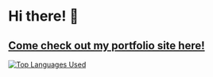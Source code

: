 
# Hi there! 👋 
## <a href="https://dj-viking.github.io/react-portfolio/" rel="noopener noreferrer">Come check out my portfolio site here!</a> 


<a target="_blank" href="https://github.com/anuraghazra/github-readme-stats" rel="noopener noreferrer">
  <img 
      src="https://github-readme-stats.vercel.app/api/top-langs/?username=dj-viking&layout=compact&langs_count=14&theme=vue-dark" 
      alt="Top Languages Used" />
</a>


<!--
**Dj-Viking/dj-viking** is a ✨ _special_ ✨ repository because its `README.md` (this file) appears on your GitHub profile.

Here are some ideas to get you started:

- 🔭 I’m currently working on ...
- 🌱 I’m currently learning ...
- 👯 I’m looking to collaborate on ...
- 🤔 I’m looking for help with ...
- 💬 Ask me about ...
- 📫 How to reach me: ...
- 😄 Pronouns: ...
- ⚡ Fun fact: ...
-->
